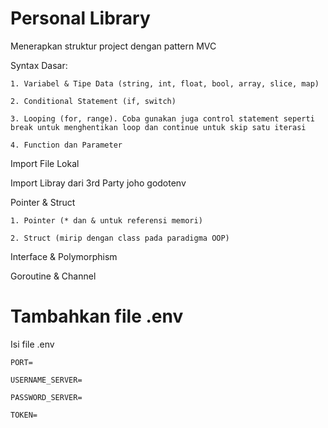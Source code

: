 # Personal Library

Menerapkan struktur project dengan pattern MVC

Syntax Dasar:

    1. Variabel & Tipe Data (string, int, float, bool, array, slice, map)

    2. Conditional Statement (if, switch)
    
    3. Looping (for, range). Coba gunakan juga control statement seperti break untuk menghentikan loop dan continue untuk skip satu iterasi

    4. Function dan Parameter

Import File Lokal

Import Libray dari 3rd Party
    joho godotenv

Pointer & Struct

    1. Pointer (* dan & untuk referensi memori)

    2. Struct (mirip dengan class pada paradigma OOP)

Interface & Polymorphism

Goroutine & Channel


# Tambahkan file .env
Isi file .env

    PORT=

    USERNAME_SERVER=

    PASSWORD_SERVER=
    
    TOKEN=